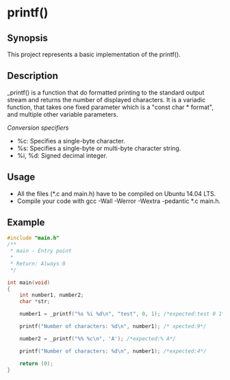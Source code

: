 # printf()

## Synopsis

This project represents a basic implementation of the printf().

## Description

_printf() is a function that do formatted printing to the standard output stream and returns the number of displayed characters.
It is a variadic function, that takes one fixed parameter which is a "const char * format", and multiple other variable parameters.

*Conversion specifiers*

* %c: Specifies a single-byte character.
* %s: Specifies a single-byte or multi-byte character string.					
* %i, %d: Signed decimal integer.


## Usage

- All the files (*.c and main.h) have to be compiled on Ubuntu 14.04 LTS.
- Compile your code with gcc -Wall -Werror -Wextra -pedantic *.c main.h.

## Example
```c
#include "main.h"
/**
 * main - Entry point
 *
 * Return: Always 0
 */

int main(void)
{
	int number1, number2;
	char *str;

	number1 = _printf("%s %i %d\n", "test", 0, 1); /*expected:test 0 1*/

	printf("Number of characters: %d\n", number1); /* xpected:9*/

	number2 = _printf("%% %c\n", 'A'); /*expected:% A*/

	printf("Number of characters: %d\n", number1); /*expected:4*/

	return (0);
}
```
